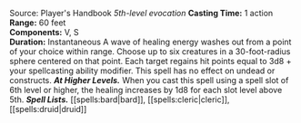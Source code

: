Source: Player's Handbook
*5th-level evocation*
**Casting Time:** 1 action  
**Range:** 60 feet  
**Components:** V, S  
**Duration:** Instantaneous
A wave of healing energy washes out from a point of your choice within range. Choose up to six creatures in a 30-foot-radius sphere centered on that point. Each target regains hit points equal to 3d8 + your spellcasting ability modifier. This spell has no effect on undead or constructs.
***At Higher Levels.*** When you cast this spell using a spell slot of 6th level or higher, the healing increases by 1d8 for each slot level above 5th.
***Spell Lists.*** [[spells:bard|bard]], [[spells:cleric|cleric]], [[spells:druid|druid]]